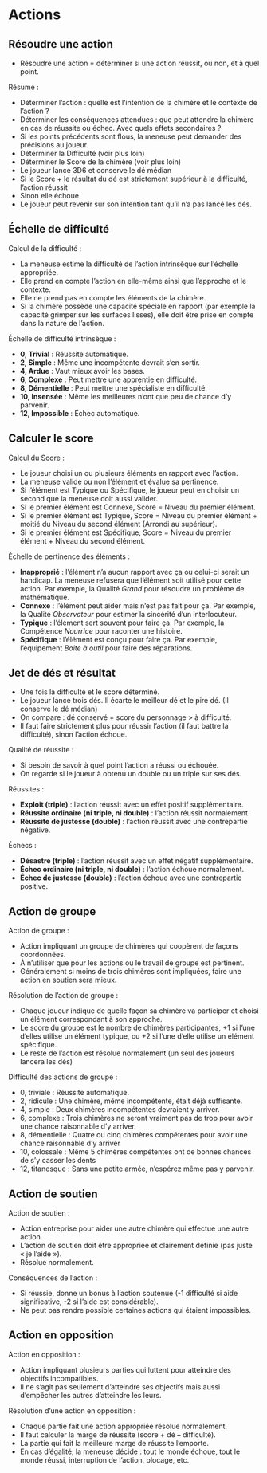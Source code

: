 # Actions

## Résoudre une action

* Résoudre une action = déterminer si une action réussit, ou non, et à quel point.

Résumé :
* Déterminer l’action : quelle est l’intention de la chimère et le contexte de l’action ?
* Déterminer les conséquences attendues : que peut attendre la chimère en cas de réussite ou échec. Avec quels effets secondaires ?
* Si les points précédents sont flous, la meneuse peut demander des précisions au joueur.
* Déterminer la Difficulté (voir plus loin)
* Déterminer le Score de la chimère (voir plus loin)
* Le joueur lance 3D6 et conserve le dé médian
* Si le Score + le résultat du dé est strictement supérieur à la difficulté, l’action réussit
* Sinon elle échoue
* Le joueur peut revenir sur son intention tant qu’il n’a pas lancé les dés.

## Échelle de difficulté

Calcul de la difficulté :
* La meneuse estime la difficulté de l’action intrinsèque sur l’échelle appropriée.
* Elle prend en compte l’action en elle-même ainsi que l’approche et le contexte.
* Elle ne prend pas en compte les éléments de la chimère.
* Si la chimère possède une capacité spéciale en rapport (par exemple la capacité grimper sur les surfaces lisses), elle doit être prise en compte dans la nature de l’action.

Échelle de difficulté intrinsèque :
* **0, Trivial** : Réussite automatique.
* **2, Simple** : Même une incompétente devrait s’en sortir.
* **4, Ardue** : Vaut mieux avoir les bases.
* **6, Complexe** : Peut mettre une apprentie en difficulté.
* **8, Démentielle** : Peut mettre une spécialiste en difficulté.
* **10, Insensée** : Même les meilleures n’ont que peu de chance d’y parvenir.
* **12, Impossible** : Échec automatique.

## Calculer le score

Calcul du Score :
* Le joueur choisi un ou plusieurs éléments en rapport avec l’action.
* La meneuse valide ou non l’élément et évalue sa pertinence.
* Si l’élément est Typique ou Spécifique, le joueur peut en choisir un second que la meneuse doit aussi valider.
* Si le premier élément est Connexe, Score = Niveau du premier élément.
* Si le premier élément est Typique, Score = Niveau du premier élément + moitié du Niveau du second élément (Arrondi au supérieur).
* Si le premier élément est Spécifique, Score = Niveau du premier élément + Niveau du second élément.

Échelle de pertinence des éléments :
* **Inapproprié** : l’élément n’a aucun rapport avec ça ou celui-ci serait un handicap. La meneuse refusera que l’élément soit utilisé pour cette action. Par exemple, la Qualité *Grand* pour résoudre un problème de mathématique.
* **Connexe** : l’élément peut aider mais n’est pas fait pour ça. Par exemple, la Qualité *Observateur* pour estimer la sincérité d’un interlocuteur.
* **Typique** : l’élément sert souvent pour faire ça. Par exemple, la Compétence *Nourrice* pour raconter une histoire.
* **Spécifique** : l’élément est conçu pour faire ça. Par exemple, l’équipement *Boite à outil* pour faire des réparations.

## Jet de dés et résultat

* Une fois la difficulté et le score déterminé.
* Le joueur lance trois dés. Il écarte le meilleur dé et le pire dé. (Il conserve le dé médian)
* On compare : dé conservé + score du personnage > à difficulté.
* Il faut faire strictement plus pour réussir l’action (il faut battre la difficulté), sinon l’action échoue.

Qualité de réussite :
* Si besoin de savoir à quel point l’action a réussi ou échouée.
* On regarde si le joueur à obtenu un double ou un triple sur ses dés.

Réussites :
* **Exploit (triple)** : l’action réussit avec un effet positif supplémentaire.
* **Réussite ordinaire (ni triple, ni double)** : l’action réussit normalement.
* **Réussite de justesse (double)** : l’action réussit avec une contrepartie négative.

Échecs :
* **Désastre (triple)** : l’action réussit avec un effet négatif supplémentaire.
* **Échec ordinaire (ni triple, ni double)** : l’action échoue normalement.
* **Échec de justesse (double)** : l’action échoue avec une contrepartie positive.

## Action de groupe

Action de groupe :
* Action impliquant un groupe de chimères qui coopèrent de façons coordonnées.
* À n’utiliser que pour les actions ou le travail de groupe est pertinent.
* Généralement si moins de trois chimères sont impliquées, faire une action en soutien sera mieux.

Résolution de l’action de groupe :
* Chaque joueur indique de quelle façon sa chimère va participer et choisi un élément correspondant à son approche.
* Le score du groupe est le nombre de chimères participantes, +1 si l’une d’elles utilise un élément typique, ou +2 si l’une d’elle utilise un élément spécifique.
* Le reste de l’action est résolue normalement (un seul des joueurs lancera les dés)

Difficulté des actions de groupe :
* 0, triviale : Réussite automatique.
* 2, ridicule : Une chimère, même incompétente, était déjà suffisante.
* 4, simple : Deux chimères incompétentes devraient y arriver.
* 6, complexe : Trois chimères ne seront vraiment pas de trop pour avoir une chance raisonnable d’y arriver.
* 8, démentielle : Quatre ou cinq chimères compétentes pour avoir une chance raisonnable d’y arriver
* 10, colossale : Même 5 chimères compétentes ont de bonnes chances de s’y casser les dents
* 12, titanesque : Sans une petite armée, n’espérez même pas y parvenir.

## Action de soutien

Action de soutien :
* Action entreprise pour aider une autre chimère qui effectue une autre action.
* L’action de soutien doit être appropriée et clairement définie (pas juste « je l’aide »).
* Résolue normalement.

Conséquences de l’action :
* Si réussie, donne un bonus à l’action soutenue (-1 difficulté si aide significative, -2 si l’aide est considérable).
* Ne peut pas rendre possible certaines actions qui étaient impossibles.

## Action en opposition

Action en opposition :
* Action impliquant plusieurs parties qui luttent pour atteindre des objectifs incompatibles.
* Il ne s’agit pas seulement d’atteindre ses objectifs mais aussi d’empêcher les autres d’atteindre les leurs.

Résolution d’une action en opposition :
* Chaque partie fait une action appropriée résolue normalement.
* Il faut calculer la marge de réussite (score + dé – difficulté).
* La partie qui fait la meilleure marge de réussite l’emporte.
* En cas d’égalité, la meneuse décide : tout le monde échoue, tout le monde réussi, interruption de l’action, blocage, etc.